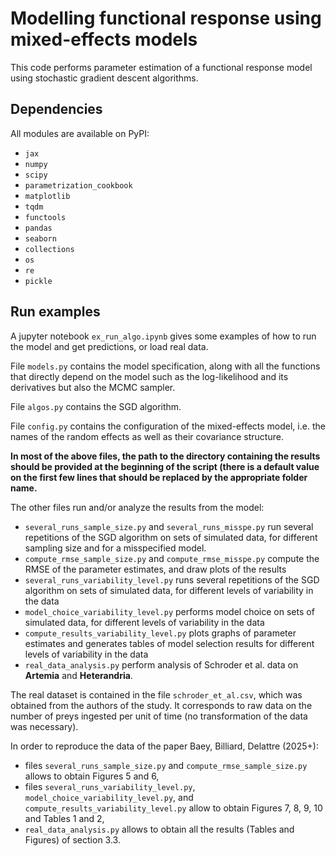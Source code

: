 # Modelling functional response using mixed-effects models

This code performs parameter estimation of a functional response model using stochastic gradient descent algorithms.

## Dependencies

All modules are available on PyPI:
 - `jax`
 - `numpy`
 - `scipy`
 - `parametrization_cookbook`
 - `matplotlib`
 - `tqdm`
 - `functools`
 - `pandas`
 - `seaborn`
 - `collections`
 - `os`
 - `re`
 - `pickle`

 
 ## Run examples

A jupyter notebook `ex_run_algo.ipynb` gives some examples of how to run the model and get predictions, or load real data.

File `models.py` contains the model specification, along with all the functions that directly depend on the model such as the log-likelihood and its derivatives but also the MCMC sampler.

File `algos.py` contains the SGD algorithm.

File `config.py` contains the configuration of the mixed-effects model, i.e. the names of the random effects as well as their covariance structure.

**In most of the above files, the path to the directory containing the results should be provided at the beginning of the script (there is a default value on the first few lines that should be replaced by the appropriate folder name.**

The other files run and/or analyze the results from the model:
  - `several_runs_sample_size.py` and `several_runs_misspe.py` run several repetitions of the SGD algorithm on sets of simulated data, for different sampling size and for a misspecified model.
  - `compute_rmse_sample_size.py` and `compute_rmse_misspe.py` compute the RMSE of the parameter estimates, and draw plots of the results
  - `several_runs_variability_level.py` runs several repetitions of the SGD algorithm on sets of simulated data, for different levels of variability in the data
  - `model_choice_variability_level.py` performs model choice on sets of simulated data, for different levels of variability in the data
  - `compute_results_variability_level.py` plots graphs of parameter estimates and generates tables of model selection results for different levels of variability in the data
  - `real_data_analysis.py` perform analysis of Schroder et al. data on **Artemia** and **Heterandria**.

The real dataset is contained in the file `schroder_et_al.csv`, which was obtained from the authors of the study. It corresponds to raw data on the number of preys ingested per unit of time (no transformation of the data was necessary).
  
In order to reproduce the data of the paper Baey, Billiard, Delattre (2025+):
  - files `several_runs_sample_size.py` and `compute_rmse_sample_size.py` allows to obtain Figures 5 and 6, 
  - files `several_runs_variability_level.py`, `model_choice_variability_level.py`, and `compute_results_variability_level.py` allow to obtain Figures 7, 8, 9, 10 and Tables 1 and 2,
  - `real_data_analysis.py` allows to obtain all the results (Tables and Figures) of section 3.3. 
